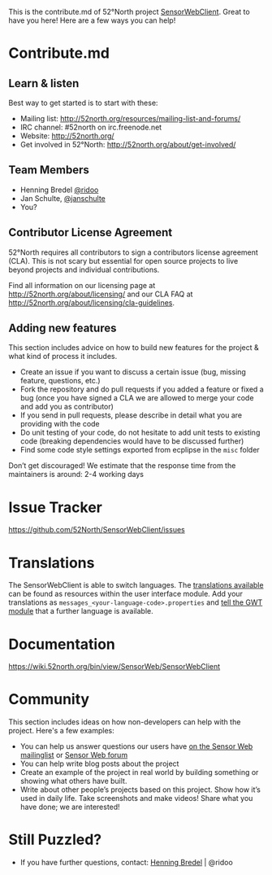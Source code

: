 This is the contribute.md of 52°North project [SensorWebClient](https://github.com/52North/SensorWebClient). Great to have you here! Here are a few ways you can help!

# Contribute.md

## Learn & listen
Best way to get started is to start with these:

* Mailing list: <http://52north.org/resources/mailing-list-and-forums/>
* IRC channel:  #52north on irc.freenode.net
* Website:  <http://52north.org/>
* Get involved in 52°North: <http://52north.org/about/get-involved/>

## Team Members
* Henning Bredel [@ridoo](https://github.com/ridoo)
* Jan Schulte, [@janschulte](http://github.com/janschulte)
* You?

## Contributor License Agreement

52°North requires all contributors to sign a contributors license agreement (CLA). This is not scary but essential for open source projects to live beyond projects and individual contributions.

Find all information on our licensing page at <http://52north.org/about/licensing/> and our CLA FAQ at <http://52north.org/about/licensing/cla-guidelines>.

## Adding new features

This section includes advice on how to build new features for the project & what kind of process it includes. 

* Create an issue if you want to discuss a certain issue (bug, missing feature, questions, etc.)
* Fork the repository and do pull requests if you added a feature or fixed a bug (once you have signed a CLA we are allowed to merge your code and add you as contributor)
* If you send in pull requests, please describe in detail what you are providing with the code
* Do unit testing of your code, do not hesitate to add unit tests to existing code (breaking dependencies would have to be discussed further)
* Find some code style settings exported from ecplipse in the `misc` folder

Don’t get discouraged! We estimate that the response time from the
maintainers is around: 2-4 working days

# Issue Tracker

https://github.com/52North/SensorWebClient/issues



# Translations

The SensorWebClient is able to switch languages. The [translations available](https://github.com/52North/SensorWebClient/tree/master/sensorwebclient-ui/src/main/resources/org/n52/client) can be found as resources within the user interface module. Add your translations as `messages_<your-language-code>.properties` and [tell the GWT module](https://github.com/52North/SensorWebClient/blob/3666ee1aa9fbd0ebc1801f58afb3848b3740d27a/sensorwebclient-ui/src/main/resources/org/n52/SensorWebClient.gwt.xml#L12-L13) that a further language is available.


# Documentation

https://wiki.52north.org/bin/view/SensorWeb/SensorWebClient


# Community 
This section includes ideas on how non-developers can help with the project. Here's a few examples:

* You can help us answer questions our users have [on the Sensor Web mailinglist](http://list.52north.org/mailman/listinfo/swe) or [Sensor Web forum](http://52north.org/resources/mailing-list-and-forums/)
* You can help write blog posts about the project
* Create an example of the project in real world by building something or
showing what others have built. 
* Write about other people’s projects based on this project. Show how
it’s used in daily life. Take screenshots and make videos! Share what you have done; we are interested!

# Still Puzzled?

* If you have further questions, contact: [Henning Bredel](mailto:h.bredel@52north.org) | @ridoo